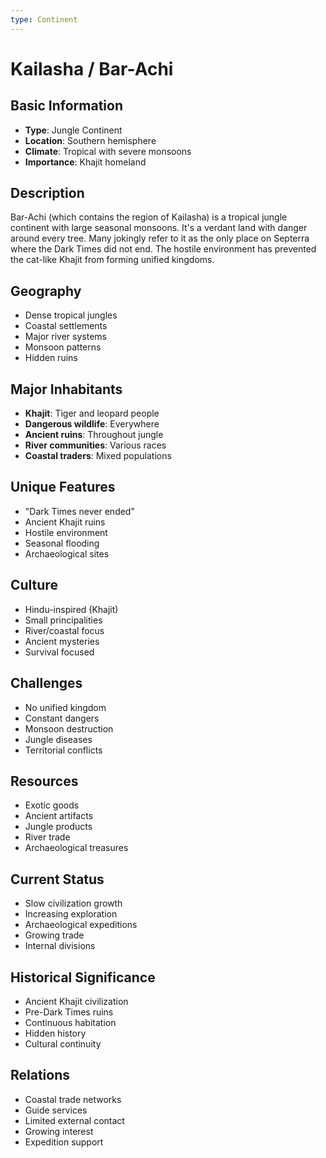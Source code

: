 ```yaml
---
type: Continent
---
```


# Kailasha / Bar-Achi

## Basic Information
- **Type**: Jungle Continent
- **Location**: Southern hemisphere
- **Climate**: Tropical with severe monsoons
- **Importance**: Khajit homeland

## Description
Bar-Achi (which contains the region of Kailasha) is a tropical jungle continent with large seasonal monsoons. It's a verdant land with danger around every tree. Many jokingly refer to it as the only place on Septerra where the Dark Times did not end. The hostile environment has prevented the cat-like Khajit from forming unified kingdoms.

## Geography
- Dense tropical jungles
- Coastal settlements
- Major river systems
- Monsoon patterns
- Hidden ruins

## Major Inhabitants
- **Khajit**: Tiger and leopard people
- **Dangerous wildlife**: Everywhere
- **Ancient ruins**: Throughout jungle
- **River communities**: Various races
- **Coastal traders**: Mixed populations

## Unique Features
- "Dark Times never ended"
- Ancient Khajit ruins
- Hostile environment
- Seasonal flooding
- Archaeological sites

## Culture
- Hindu-inspired (Khajit)
- Small principalities
- River/coastal focus
- Ancient mysteries
- Survival focused

## Challenges
- No unified kingdom
- Constant dangers
- Monsoon destruction
- Jungle diseases
- Territorial conflicts

## Resources
- Exotic goods
- Ancient artifacts
- Jungle products
- River trade
- Archaeological treasures

## Current Status
- Slow civilization growth
- Increasing exploration
- Archaeological expeditions
- Growing trade
- Internal divisions

## Historical Significance
- Ancient Khajit civilization
- Pre-Dark Times ruins
- Continuous habitation
- Hidden history
- Cultural continuity

## Relations
- Coastal trade networks
- Guide services
- Limited external contact
- Growing interest
- Expedition support